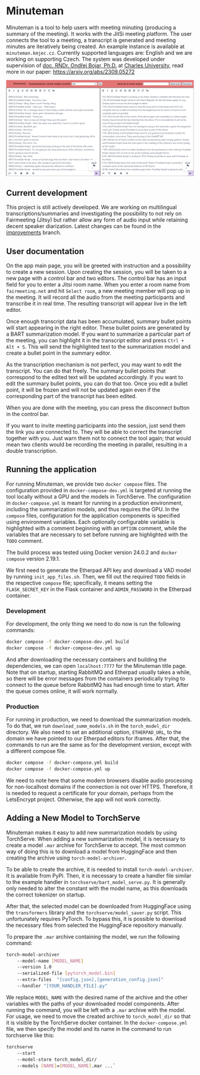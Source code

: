 # Minuteman

Minuteman is a tool to help users with meeting minuting (producing a summary of the meeting). It works with the JitSi meeting platform. The user connects the tool to a meeting, a transcript is generated and meeting minutes are iteratively being created. An example instance is available at `minuteman.kmjec.cz`. Currently supported languages are: English and we are working on supporting Czech. The system was developed under supervision of [doc. RNDr. Ondřej Bojar, Ph.D.](https://ufal.mff.cuni.cz/ondrej-bojar) at [Charles University](https://www.mff.cuni.cz/), read more in our paper: https://arxiv.org/abs/2309.05272

![An example of the application in action](images/minuteman_fullscreen.png)

## Current development

This project is still actively developed. We are working on multilingual transcriptions/summaries and investigating the possibility to not rely on Fairmeeting (Jitsy) but rather allow any form of audio input while retaining decent speaker diarization. Latest changes can be found in the [improvements](https://github.com/fkmjec/minuteman/tree/improvements) branch.

## User documentation

On the app main page, you will be greeted with instruction and a possibility to create a new session. Upon creating the session, you will be taken to a new page with a control bar and two editors. The control bar has an input field for you to enter a Jitsi room name. When you enter a room name from `fairmeeting.net` and hit `Select room`, a new meeting member will pop up in the meeting. It will record all the audio from the meeting participants and transcribe it in real time. The resulting transcript will appear live in the left editor.

Once enough transcript data has been accumulated, summary bullet points will start appearing in the right editor. These bullet points are generated by a BART summarization model. If you want to summarize a particular part of the meeting, you can highlight it in the transcript editor and press `Ctrl + Alt + S`. This will send the highlighted text to the summarization model and create a bullet point in the summary editor.

As the transcription mechanism is not perfect, you may want to edit the transcript. You can do that freely. The summary bullet points that correspond to the edited text will be updated accordingly. If you want to edit the summary bullet points, you can do that too. Once you edit a bullet point, it will be frozen and will not be updated again even if the corresponding part of the transcript has been edited.

When you are done with the meeting, you can press the disconnect button in the control bar.

If you want to invite meeting participants into the session, just send them the link you are connected to. They will be able to correct the transcript together with you. Just warn them not to connect the tool again; that would mean two clients would be recording the meeting in parallel, resulting in a double transcription.

## Running the application

For running Minuteman, we provide two `docker compose` files. The configuration provided in `docker-compose-dev.yml` is targeted at running the tool locally without a GPU and the models in TorchServe. The configuration in `docker-compose.yml` is meant for running in a production environment, including the summarization models, and thus requires the GPU. In the `compose` files, configuration for the application components is specified using environment variables. Each optionally configurable variable is highlighted with a comment beginning with an `OPTION` comment, while the variables that are necessary to set before running are highlighted with the `TODO` comment.

The build process was tested using Docker version 24.0.2 and `docker compose` version 2.19.1.

We first need to generate the Etherpad API key and download a VAD model by running `init_app_files.sh`. Then, we fill out the required `TODO` fields in the respective `compose` file; specifically, it means setting the `FLASK_SECRET_KEY` in the Flask container and `ADMIN_PASSWORD` in the Etherpad container.

### Development

For development, the only thing we need to do now is run the following commands:

```sh
docker compose -f docker-compose-dev.yml build
docker compose -f docker-compose-dev.yml up
```

And after downloading the necessary containers and building the dependencies, we can open `localhost:7777` for the Minuteman title page. Note that on startup, starting RabbitMQ and Etherpad usually takes a while, so there will be error messages from the containers periodically trying to connect to the queue before RabbitMQ has had enough time to start. After the queue comes online, it will work normally.

### Production

For running in production, we need to download the summarization models. To do that, we run `download_summ_models.sh` in the `torch_model_dir` directory. We also need to set an additional option, `ETHERPAD_URL`, to the domain we have pointed to our Etherpad editors for iframes. After that, the commands to run are the same as for the development version, except with a different compose file.

```sh
docker compose -f docker-compose.yml build
docker compose -f docker-compose.yml up
```

We need to note here that some modern browsers disable audio processing for non-localhost domains if the connection is not over HTTPS. Therefore, it is needed to request a certificate for your domain, perhaps from the LetsEncrypt project. Otherwise, the app will not work correctly.

## Adding a New Model to TorchServe

Minuteman makes it easy to add new summarization models by using TorchServe. When adding a new summarization model, it is necessary to create a model `.mar` archive for TorchServe to accept. The most common way of doing this is to download a model from HuggingFace and then creating the archive using `torch-model-archiver`.

To be able to create the archive, it is needed to install `torch-model-archiver`. It is available from PyPi. Then, it is necessary to create a handler file similar to the example handler in `torchserve/bart_model_serve.py`. It is generally only needed to alter the constant with the model name, as this downloads the correct tokenizer on startup.

After that, the selected model can be downloaded from HuggingFace using the `transformers` library and the `torchserve/model_saver.py` script. This unfortunately requires PyTorch. To bypass this, it is possible to download the necessary files from selected the HuggingFace repository manually.

To prepare the `.mar` archive containing the model, we run the following command:

```sh
torch-model-archiver
    --model-name [MODEL_NAME]
    --version 1.0
    --serialized-file [pytorch_model.bin]
    --extra-files  "[config.json],[generation_config.json]"
    --handler "[YOUR_HANDLER_FILE].py"
```

We replace `MODEL_NAME` with the desired name of the archive and the other variables with the paths of your downloaded model components. After running the command, you will be left with a `.mar` archive with the model. For usage, we need to move the created archive to `torch_model_dir` so that it is visible by the TorchServe docker container. In the `docker-compose.yml` file, we then specify the model and its name in the command to run torchserve like this:

```sh
torchserve
    --start
    --model-store torch_model_dir/
    --models [NAME]=[MODEL_NAME].mar ...`
```
